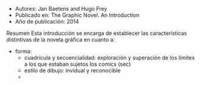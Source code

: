 - Autores: Jan Baetens and Hugo Frey
- Publicado en: The Graphic Novel. An Introduction
- Año de publicación: 2014

Resumen
Esta introducción se encarga de establecer las características distintivas de la novela gráfica en cuanto a:
- forma:
	- cuadrícula y secuencialidad: exploración y superación de los límites a los que estaban sujetos los comics (sec)
	- estilo de dibujo: invidual y reconocible
	- 